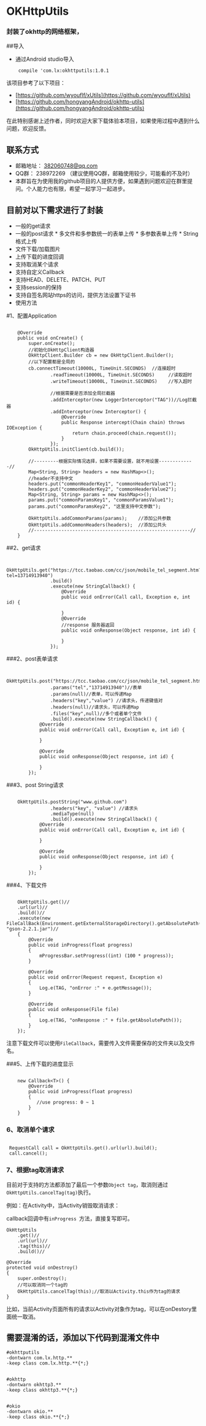 # OKHttpUtils


### 封装了okhttp的网络框架，

##导入
* 通过Android studio导入
  
	```
	 compile 'com.lx:okhttputils:1.0.1
	```

该项目参考了以下项目：

 * [https://github.com/wyouflf/xUtils](https://github.com/wyouflf/xUtils) 
 * [https://github.com/hongyangAndroid/okhttp-utils](https://github.com/hongyangAndroid/okhttp-utils)  

在此特别感谢上述作者，同时欢迎大家下载体验本项目，如果使用过程中遇到什么问题，欢迎反馈。
## 联系方式
 * 邮箱地址： 382060748@qq.com
 * QQ群： 238972269 （建议使用QQ群，邮箱使用较少，可能看的不及时）
 * 本群旨在为使用我的github项目的人提供方便，如果遇到问题欢迎在群里提问。个人能力也有限，希望一起学习一起进步。

## 目前对以下需求进行了封装
* 一般的get请求
* 一般的post请求
		* 多文件和多参数统一的表单上传
		* 多参数表单上传
		* String格式上传
* 文件下载/加载图片
* 上传下载的进度回调
* 支持取消某个请求
* 支持自定义Callback
* 支持HEAD、DELETE、PATCH、PUT
* 支持session的保持
* 支持自签名网站https的访问，提供方法设置下证书
* 使用方法

#1、配置Application
``` 
    
    @Override
    public void onCreate() {
        super.onCreate();
        //初始化OkHttpClient构造器
        OkHttpClient.Builder cb = new OkHttpClient.Builder();
        //以下配置都是全局的
        cb.connectTimeout(10000L, TimeUnit.SECONDS)  //连接超时
                .readTimeout(10000L, TimeUnit.SECONDS)     //读取超时
                .writeTimeout(10000L, TimeUnit.SECONDS)    //写入超时

                //根据需要是否添加全局拦截器
                .addInterceptor(new LoggerInterceptor("TAG"))//Log拦截器
                .addInterceptor(new Interceptor() {
                    @Override
                    public Response intercept(Chain chain) throws IOException {
                        return chain.proceed(chain.request());
                    }
                });
        OkHttpUtils.initClient(cb.build());

        //---------根据实际情况选择，如果不需要设置，就不用设置-------------//
        Map<String, String> headers = new HashMap<>();
        //header不支持中文
        headers.put("commonHeaderKey1", "commonHeaderValue1");
        headers.put("commonHeaderKey2", "commonHeaderValue2");
        Map<String, String> params = new HashMap<>();
        params.put("commonParamsKey1", "commonParamsValue1");
        params.put("commonParamsKey2", "这里支持中文参数");

        OkHttpUtils.addCommonParams(params);    //添加公共参数
        OkHttpUtils.addCommonHeaders(headers);  //添加公共头
        //---------------------------------------------------------//
    }

```

##2、get请求
```

         OkHttpUtils.get("https://tcc.taobao.com/cc/json/mobile_tel_segment.htm?tel=13714913940")
                .build()
                .execute(new StringCallback() {
                    @Override
                    public void onError(Call call, Exception e, int id) {

                    }
                    @Override
                    //response 服务器返回
                    public void onResponse(Object response, int id) {

                    }
                });
```

###2、post表单请求
```

     OkHttpUtils.post("https://tcc.taobao.com/cc/json/mobile_tel_segment.htm")
                .params("tel","13714913940")//表单
                .params(null)//表单，可以传递Map
                .headers("key","value") //请求头，传递键值对
                .headers(null)//请求头，可以传递Map
                .files("key",null)//多个或者单个文件
                .build().execute(new StringCallback() {
            @Override
            public void onError(Call call, Exception e, int id) {

            }

            @Override
            public void onResponse(Object response, int id) {

            }
        });
```
###3、post String请求
```

    OkHttpUtils.postString("www.github.com")
                .headers("key", "value") //请求头
                .mediaType(null)
                .build().execute(new StringCallback() {
            @Override
            public void onError(Call call, Exception e, int id) {

            }

            @Override
            public void onResponse(Object response, int id) {

            }
        });

```
###4、下载文件

```

	OkHttpUtils.get()//
	.url(url)//
	.build()//
	.execute(new FileCallBack(Environment.getExternalStorageDirectory().getAbsolutePath(), "gson-2.2.1.jar")//
	{
	    @Override
	    public void inProgress(float progress)
	    {
	        mProgressBar.setProgress((int) (100 * progress));
	    }

	    @Override
	    public void onError(Request request, Exception e)
	    {
	        Log.e(TAG, "onError :" + e.getMessage());
	    }

	    @Override
	    public void onResponse(File file)
	    {
	        Log.e(TAG, "onResponse :" + file.getAbsolutePath());
	    }
	});
```

注意下载文件可以使用`FileCallback`，需要传入文件需要保存的文件夹以及文件名。

###5、上传下载的进度显示

``` 

	new Callback<T>() {
	    @Override
	    public void inProgress(float progress)
	    {
	       //use progress: 0 ~ 1
	    }
	}

``` 
### 6、取消单个请求

``` 

 RequestCall call = OkHttpUtils.get().url(url).build();
 call.cancel();

```

### 7、根据tag取消请求

目前对于支持的方法都添加了最后一个参数`Object tag`，取消则通过` OkHttpUtils.cancelTag(tag)`执行。

例如：在Activity中，当Activity销毁取消请求：

callback回调中有`inProgress `方法，直接复写即可。
```
OkHttpUtils
    .get()//
    .url(url)//
    .tag(this)//
    .build()//

@Override
protected void onDestroy()
{
    super.onDestroy();
    //可以取消同一个tag的
    OkHttpUtils.cancelTag(this);//取消以Activity.this作为tag的请求
}
```
比如，当前Activity页面所有的请求以Activity对象作为tag，可以在onDestory里面统一取消。
## 需要混淆的话，添加以下代码到混淆文件中

```
#okhttputils
-dontwarn com.lx.http.**
-keep class com.lx.http.**{*;}


#okhttp
-dontwarn okhttp3.**
-keep class okhttp3.**{*;}


#okio
-dontwarn okio.**
-keep class okio.**{*;}


```